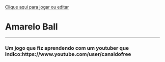<a href="https://b2b3ddaf-cdc7-44d3-80b4-b83b6439e650.ws-us02.gitpod.io/#/workspace/JogocomHtml">Clique aqui para jogar ou editar</a>

<h1>Amarelo Ball</h1>
<hr>
<h3>Um jogo que fiz aprendendo com um youtuber que indico:https://www.youtube.com/user/canaldofree</h3>

